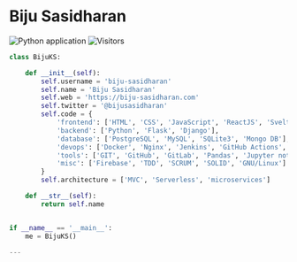 # Biju Sasidharan
![Python application](https://github.com/rafnixg/rafnixg/workflows/Python%20application/badge.svg?branch=master&event=schedule) ![Visitors](https://visitor-badge.laobi.icu/badge?page_id=biju-sasidharan.biju-sasidharan)

```python
class BijuKS:

    def __init__(self):
        self.username = 'biju-sasidharan'
        self.name = 'Biju Sasidharan'
        self.web = 'https://biju-sasidharan.com'
        self.twitter = '@bijusasidharan'
        self.code = {
            'frontend': ['HTML', 'CSS', 'JavaScript', 'ReactJS', 'Svelte', 'Boostrap', 'TailWind'],
            'backend': ['Python', 'Flask', 'Django'],
            'database': ['PostgreSQL', 'MySQL', 'SQLite3', 'Mongo DB'],
            'devops': ['Docker', 'Nginx', 'Jenkins', 'GitHub Actions', 'AWS', 'Heroku'],
            'tools': ['GIT', 'GitHub', 'GitLab', 'Pandas', 'Jupyter notebook', 'SQLAlchemy', 'Redis', 'Celery'],
            'misc': ['Firebase', 'TDD', 'SCRUM', 'SOLID', 'GNU/Linux']
        }
        self.architecture = ['MVC', 'Serverless', 'microservices']

    def __str__(self):
        return self.name


if __name__ == '__main__':
    me = BijuKS()

---

